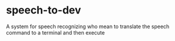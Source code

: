 # speech-to-dev
A system for speech recognizing who mean to translate the speech command to a terminal and then execute
